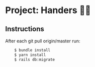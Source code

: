 # Project: Handers 🤚🏼

## Instructions

After each git pull origin/master run:

```bash
    $ bundle install
    $ yarn install
    $ rails db:migrate
